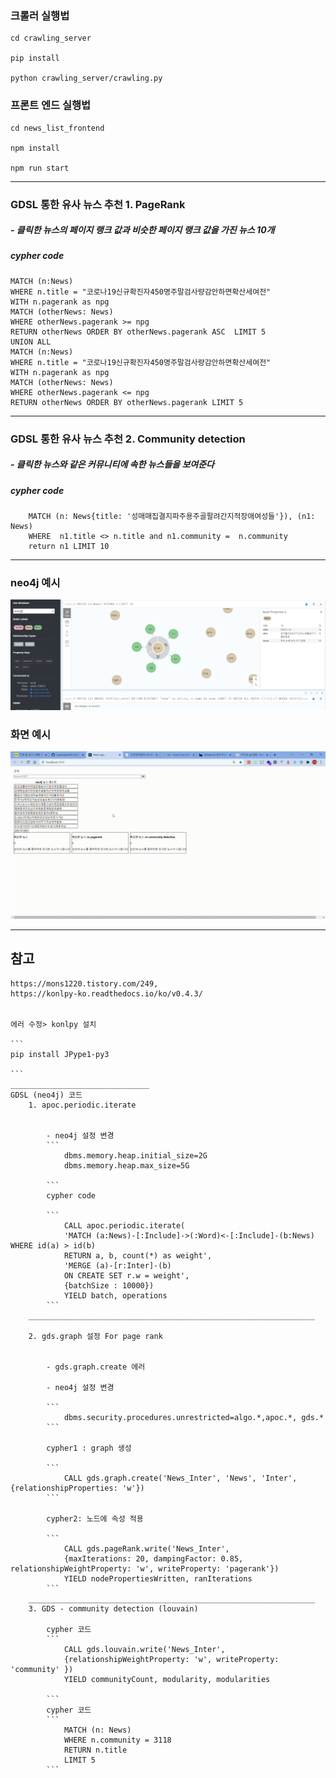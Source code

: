 ### 크롤러 실행법

```
cd crawling_server

pip install 

python crawling_server/crawling.py

```

### 프론트 엔드 실행법

```
cd news_list_frontend

npm install

npm run start
```
__________________________________________________

### GDSL 통한 유사 뉴스 추천  1. PageRank
##### - 클릭한 뉴스의 페이지 랭크 값과 비슷한 페이지 랭크 값을 가진 뉴스 10개 
##### cypher code 

```
MATCH (n:News)
WHERE n.title = "코로나19신규확진자450명주말검사량감안하면확산세여전" 
WITH n.pagerank as npg
MATCH (otherNews: News)
WHERE otherNews.pagerank >= npg 
RETURN otherNews ORDER BY otherNews.pagerank ASC  LIMIT 5
UNION ALL
MATCH (n:News)
WHERE n.title = "코로나19신규확진자450명주말검사량감안하면확산세여전" 
WITH n.pagerank as npg
MATCH (otherNews: News)
WHERE otherNews.pagerank <= npg 
RETURN otherNews ORDER BY otherNews.pagerank LIMIT 5
```
______________________________________________________

### GDSL 통한 유사 뉴스 추천  2. Community detection
##### - 클릭한 뉴스와 같은  커뮤니티에 속한 뉴스들을 보여준다
##### cypher code 

```
    MATCH (n: News{title: '성매매집결지파주용주골팔려간지적장애여성들'}), (n1: News)
    WHERE  n1.title <> n.title and n1.community =  n.community
    return n1 LIMIT 10
```

______________________________


### neo4j  예시
![캡처](/file_for_github_readmd/pic111.jpg)

### 화면  예시
![capture](/file_for_github_readmd/1026_과제화면.gif)



______________________

## 참고
    
    https://mons1220.tistory.com/249,
    https://konlpy-ko.readthedocs.io/ko/v0.4.3/


    에러 수정> konlpy 설치

    ```
    pip install JPype1-py3
    
    ```
    _______________________________
    GDSL (neo4j) 코드
        1. apoc.periodic.iterate


            - neo4j 설정 변경
            ```
                dbms.memory.heap.initial_size=2G
                dbms.memory.heap.max_size=5G

            ```
            cypher code 

            ```
                CALL apoc.periodic.iterate(
                'MATCH (a:News)-[:Include]->(:Word)<-[:Include]-(b:News) WHERE id(a) > id(b)
                RETURN a, b, count(*) as weight',
                'MERGE (a)-[r:Inter]-(b)
                ON CREATE SET r.w = weight',
                {batchSize : 10000})
                YIELD batch, operations
            ```
        ________________________________________________________________

        2. gds.graph 설정 For page rank


            - gds.graph.create 에러 

            - neo4j 설정 변경
            
            ```
                dbms.security.procedures.unrestricted=algo.*,apoc.*, gds.*
            ```

            cypher1 : graph 생성

            ```
                CALL gds.graph.create('News_Inter', 'News', 'Inter', {relationshipProperties: 'w'})
            ```

            cypher2: 노드에 속성 적용
            
            ```
                CALL gds.pageRank.write('News_Inter', 
                {maxIterations: 20, dampingFactor: 0.85, relationshipWeightProperty: 'w', writeProperty: 'pagerank'})
                YIELD nodePropertiesWritten, ranIterations
            ```
        ________________________________________________________________
        3. GDS - community detection (louvain)

            cypher 코드
            ```
                CALL gds.louvain.write('News_Inter', 
                {relationshipWeightProperty: 'w', writeProperty: 'community' })
                YIELD communityCount, modularity, modularities

            ```
            cypher 코드 
            ```
                MATCH (n: News)
                WHERE n.community = 3118
                RETURN n.title
                LIMIT 5 
            ```
